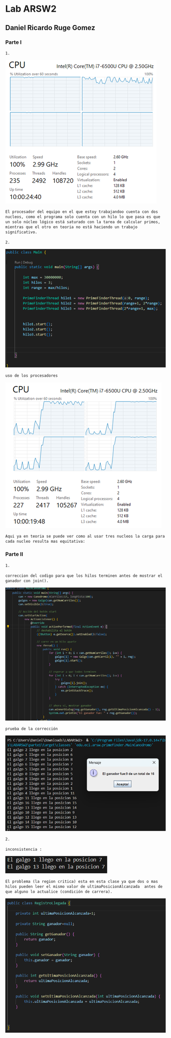 # Lab ARSW2

## Daniel Ricardo Ruge Gomez

### Parte I

    1.

![alt text](/img/media/CPU.png)

    El procesador del equipo en el que estoy trabajandoo cuenta con dos nucleos, como el programa solo cuenta con un hilo lo que pasa es que un solo núcleo lógico está saturado con la tarea de calcular primos, mientras que el otro en teoria no está haciendo un trabajo significativo.

    2.

![alt text](/img/media/claseMod.png)

    uso de los procesadores 
    
![alt text](/img/media/CPU2.png)

    Aqui ya en teoria se puede ver como al usar tres nucleos la carga para cada nucleo resulta mas equitativa:

### Parte II

    1.

    correccion del codigo para que los hilos terminen antes de mostrar el ganador con join().

![alt text](/img/media/correccion1.png)



    prueba de la corrección

![alt text](/img/media/carrera.png)

    2.

    inconsistencia :

![alt text](/img/media/inconsistencia1.png)

    El problema (la region critica) esta en esta clase ya que dos o mas hilos pueden leer el mismo valor de ultimaPosicionAlcanzada  antes de que alguno lo actualice (condición de carrera).

![alt text](./img/media/problema.png)

